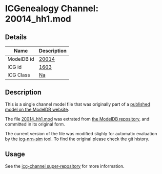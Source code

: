 # ICGenealogy Channel: 20014\_hh1.mod

## Details

Name | Description
---- | -----------
ModelDB id | [20014](http://senselab.med.yale.edu/ModelDB/ShowModel.cshtml?model=20014)
ICG id | [1603](http://icg.neurotheory.ox.ac.uk/channels/2/1603)
ICG Class | [Na](http://icg.neurotheory.ox.ac.uk/channels/2)

## Description

This is a single channel model file that was originally part of a [published model on the ModelDB website](http://senselab.med.yale.edu/mModelDB/ShowModel.cshtml?model=20014).


The file [20014\_hh1.mod](20014_hh1.mod) was extrated from [the ModelDB repository](http://senselab.med.yale.edu/ModelDB/ShowModel.cshtml?model=20014), and committed in its original form.

The current version of the file was modified slighly for automatic evaluation by the [icg-nrn-sim](https://github.com/icgenealogy/icg-nrn-sim) tool. To find the original please check the git history.


## Usage

See the [icg-channel super-repository](https://github.com/icgenealogy/icg-channels) for more information.